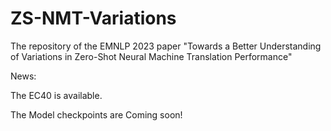 # ZS-NMT-Variations

The repository of the EMNLP 2023 paper "Towards a Better Understanding of Variations in Zero-Shot Neural Machine Translation Performance"

News:

The EC40 is available.

The Model checkpoints are Coming soon!
